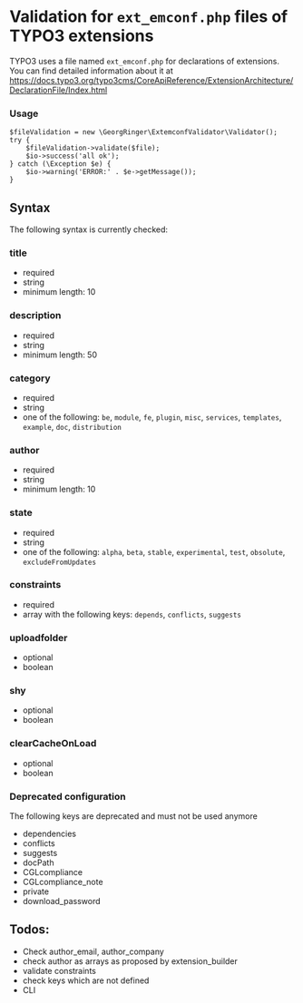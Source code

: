 # Validation for `ext_emconf.php` files of TYPO3 extensions

TYPO3 uses a file named `ext_emconf.php` for declarations of extensions. You can find detailed information about it at https://docs.typo3.org/typo3cms/CoreApiReference/ExtensionArchitecture/DeclarationFile/Index.html

### Usage

```
$fileValidation = new \GeorgRinger\ExtemconfValidator\Validator();
try {
    $fileValidation->validate($file);
    $io->success('all ok');
} catch (\Exception $e) {
    $io->warning('ERROR:' . $e->getMessage());
}
```

## Syntax

The following syntax is currently checked:

### title

- required
- string
- minimum length: 10

### description

- required
- string
- minimum length: 50

### category

- required
- string
- one of the following: `be`, `module`, `fe`, `plugin`, `misc`, `services`, `templates`, `example`, `doc`, `distribution`

### author

- required
- string
- minimum length: 10

### state

- required
- string
- one of the following: `alpha`, `beta`, `stable`, `experimental`, `test`, `obsolute`, `excludeFromUpdates`

### constraints

- required
- array with the following keys: `depends`, `conflicts`, `suggests`

### uploadfolder

- optional
- boolean

### shy

- optional
- boolean

### clearCacheOnLoad

- optional
- boolean

### Deprecated configuration

The following keys are deprecated and must not be used anymore

- dependencies
- conflicts
- suggests 
- docPath 
- CGLcompliance
- CGLcompliance_note
- private
- download_password

## Todos:

- Check author_email, author_company
- check author as arrays as proposed by extension_builder
- validate constraints
- check keys which are not defined
- CLI
